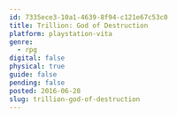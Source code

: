 ```yaml
---
id: 7335ece3-10a1-4639-8f94-c121e67c53c0
title: Trillion: God of Destruction
platform: playstation-vita
genre:
  - rpg
digital: false
physical: true
guide: false
pending: false
posted: 2016-06-28
slug: trillion-god-of-destruction
---
```


